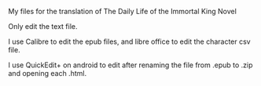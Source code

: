 My files for the translation of The Daily Life of the Immortal King Novel

Only edit the text file.

I use Calibre to edit the epub files, and libre office to edit the character csv file.

I use QuickEdit+ on android to edit after renaming the file from .epub to .zip and opening each .html.
